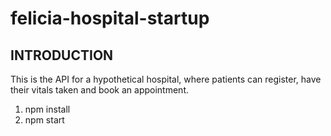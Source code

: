 # felicia-hospital-startup
## INTRODUCTION
This is the API for a hypothetical hospital, where patients can register, have their vitals taken and book an appointment.
1. npm install
2. npm start




